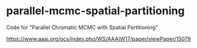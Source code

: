 # parallel-mcmc-spatial-partitioning

Code for "Parallel Chromatic MCMC with Spatial Partitioning"

https://www.aaai.org/ocs/index.php/WS/AAAIW17/paper/viewPaper/15079
